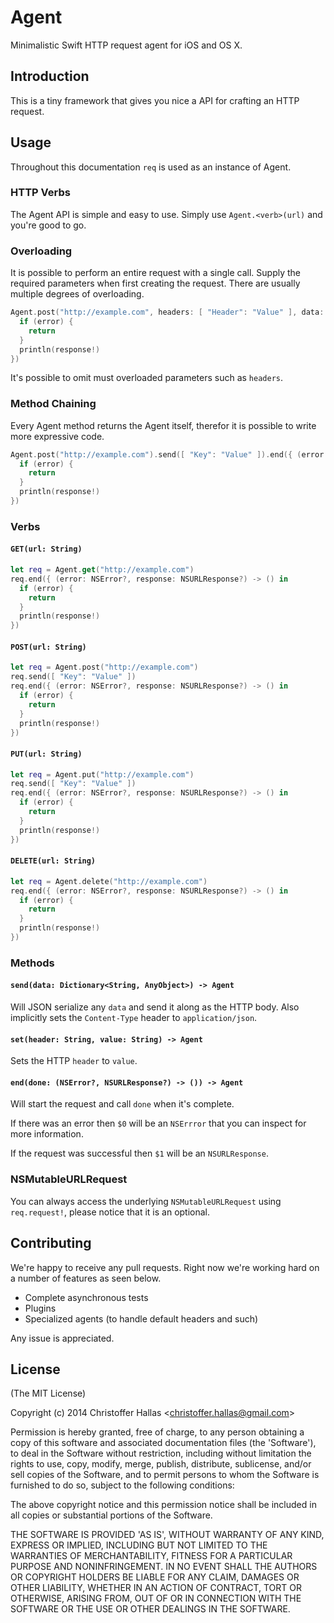 # Agent

Minimalistic Swift HTTP request agent for iOS and OS X.

## Introduction

This is a tiny framework that gives you nice a API for crafting an HTTP request.

## Usage

Throughout this documentation ```req``` is used as an instance of Agent.

### HTTP Verbs

The Agent API is simple and easy to use. Simply use ```Agent.<verb>(url)``` and
you're good to go.

### Overloading

It is possible to perform an entire request with a single call. Supply the
required parameters when first creating the request. There are usually multiple
degrees of overloading.

```swift
Agent.post("http://example.com", headers: [ "Header": "Value" ], data: [ "Key": "Value" ], done: { (error: NSError?, response: NSURLResponse?) -> () in
  if (error) {
    return
  }
  println(response!)
})
```

It's possible to omit must overloaded parameters such as ```headers```.

### Method Chaining

Every Agent method returns the Agent itself, therefor it is possible to write
more expressive code.

```swift
Agent.post("http://example.com").send([ "Key": "Value" ]).end({ (error: NSError?, response: NSURLResponse?) -> () in
  if (error) {
    return
  }
  println(response!)
})
```

### Verbs

#### ```GET(url: String)```

```swift
let req = Agent.get("http://example.com")
req.end({ (error: NSError?, response: NSURLResponse?) -> () in
  if (error) {
    return
  }
  println(response!)
})
```

#### ```POST(url: String)```

```swift
let req = Agent.post("http://example.com")
req.send([ "Key": "Value" ])
req.end({ (error: NSError?, response: NSURLResponse?) -> () in
  if (error) {
    return
  }
  println(response!)
})
```

#### ```PUT(url: String)```

```swift
let req = Agent.put("http://example.com")
req.send([ "Key": "Value" ])
req.end({ (error: NSError?, response: NSURLResponse?) -> () in
  if (error) {
    return
  }
  println(response!)
})
```

#### ```DELETE(url: String)```

```swift
let req = Agent.delete("http://example.com")
req.end({ (error: NSError?, response: NSURLResponse?) -> () in
  if (error) {
    return
  }
  println(response!)
})
```

### Methods

#### ```send(data: Dictionary<String, AnyObject>) -> Agent```

Will JSON serialize any ```data``` and send it along as the HTTP body. Also
implicitly sets the ```Content-Type``` header to ```application/json```.

#### ```set(header: String, value: String) -> Agent```

Sets the HTTP ```header``` to ```value```.

#### ```end(done: (NSError?, NSURLResponse?) -> ()) -> Agent```

Will start the request and call ```done``` when it's complete.

If there was an error then ```$0``` will be an ```NSErrror``` that you can inspect for
more information.

If the request was successful then ```$1``` will be an ```NSURLResponse```.

### NSMutableURLRequest

You can always access the underlying ```NSMutableURLRequest```
using ```req.request!```, please notice that it is an optional.

## Contributing

We're happy to receive any pull requests. Right now we're working hard on a
number of features as seen below.

- Complete asynchronous tests
- Plugins
- Specialized agents (to handle default headers and such)

Any issue is appreciated.

## License

(The MIT License)

Copyright (c) 2014 Christoffer Hallas &lt;christoffer.hallas@gmail.com&gt;

Permission is hereby granted, free of charge, to any person obtaining
a copy of this software and associated documentation files (the
'Software'), to deal in the Software without restriction, including
without limitation the rights to use, copy, modify, merge, publish,
distribute, sublicense, and/or sell copies of the Software, and to
permit persons to whom the Software is furnished to do so, subject to
the following conditions:

The above copyright notice and this permission notice shall be
included in all copies or substantial portions of the Software.

THE SOFTWARE IS PROVIDED 'AS IS', WITHOUT WARRANTY OF ANY KIND,
EXPRESS OR IMPLIED, INCLUDING BUT NOT LIMITED TO THE WARRANTIES OF
MERCHANTABILITY, FITNESS FOR A PARTICULAR PURPOSE AND NONINFRINGEMENT.
IN NO EVENT SHALL THE AUTHORS OR COPYRIGHT HOLDERS BE LIABLE FOR ANY
CLAIM, DAMAGES OR OTHER LIABILITY, WHETHER IN AN ACTION OF CONTRACT,
TORT OR OTHERWISE, ARISING FROM, OUT OF OR IN CONNECTION WITH THE
SOFTWARE OR THE USE OR OTHER DEALINGS IN THE SOFTWARE.

